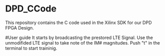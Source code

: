 # DPD_CCode
This repository contains the C code used in the Xilinx SDK for our DPD FPGA Design.

#User guide
It starts by broadcasting the prestored LTE Signal.
Use the unmodifided LTE signal to take note of the IM# magnitudes.
Push "t" in the terminal to start traininig. 
